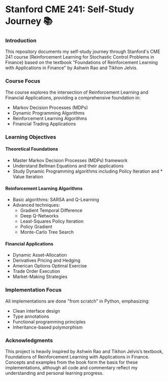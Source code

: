 # Stanford CME 241: Self-Study Journey 📚

### Introduction
This repository documents my self-study journey through Stanford's CME 241 course (Reinforcement Learning for Stochastic Control Problems in Finance) based on the textbook "Foundations of Reinforcement Learning with Applications in Finance" by Ashwin Rao and Tikhon Jelvis.


### Course Focus
The course explores the intersection of Reinforcement Learning and Financial Applications, providing a comprehensive foundation in:
* Markov Decision Processes (MDPs)
* Dynamic Programming Algorithms
* Reinforcement Learning Algorithms
* Financial Trading Applications


### Learning Objectives
#### Theoretical Foundations
* Master Markov Decision Processes (MDPs) framework
* Understand Bellman Equations and their applications
* Study Dynamic Programming algorithms including Policy Iteration and * Value Iteration

#### Reinforcement Learning Algorithms
* Basic algorithms: SARSA and Q-Learning
* Advanced techniques:
   * Gradient Temporal Difference
   * Deep Q-Networks
   * Least-Squares Policy Iteration
   * Policy Gradient
   * Monte-Carlo Tree Search

#### Financial Applications
* Dynamic Asset-Allocation
* Derivatives Pricing and Hedging
* American Options Optimal Exercise
* Trade Order Execution
* Market-Making Strategies


### Implementation Focus
All implementations are done "from scratch" in Python, emphasizing:
* Clean interface design
* Type annotations
* Functional programming principles
* Inheritance-based polymorphism


### Acknowledgments
This project is heavily inspired by Ashwin Rao and Tikhon Jelvis’s textbook, Foundations of Reinforcement Learning with Applications in Finance. Concepts and examples from the book form the basis for these implementations, although all code and commentary reflect my understanding and personal learning progress.
